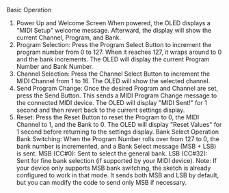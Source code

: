 Basic Operation
1. Power Up and Welcome Screen
When powered, the OLED displays a "MIDI Setup" welcome message. Afterward, the display will show the current Channel, Program, and Bank.
2. Program Selection:
Press the Program Select Button to increment the program number from 0 to 127. When it reaches 127, it wraps around to 0 and the bank increments.
The OLED will display the current Program Number and Bank Number.
3. Channel Selection:
Press the Channel Select Button to increment the MIDI Channel from 1 to 16.
The OLED will show the selected channel.
4. Send Program Change:
Once the desired Program and Channel are set, press the Send Button. This sends a MIDI Program Change message to the connected MIDI device.
The OLED will display "MIDI Sent!" for 1 second and then revert back to the current settings display.
5. Reset:
Press the Reset Button to reset the Program to 0, the MIDI Channel to 1, and the Bank to 0.
The OLED will display "Reset Values" for 1 second before returning to the settings display.
Bank Select Operation
Bank Switching: When the Program Number rolls over from 127 to 0, the bank number is incremented, and a Bank Select message (MSB + LSB) is sent.
MSB (CC#0): Sent to select the general bank.
LSB (CC#32): Sent for fine bank selection (if supported by your MIDI device).
Note: If your device only supports MSB bank switching, the sketch is already configured to work in that mode. It sends both MSB and LSB by default, but you can modify the code to send only MSB if necessary.
